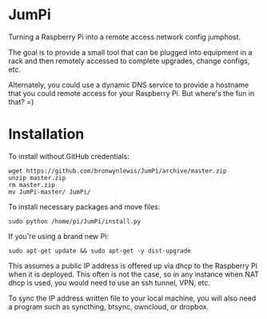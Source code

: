 JumPi
=====

Turning a Raspberry Pi into a remote access network config jumphost.

The goal is to provide a small tool that can be plugged into equipment in a rack and then remotely accessed to complete upgrades, change configs, etc.

Alternately, you could use a dynamic DNS service to provide a hostname that you could remote access for your Raspberry Pi. But where's the fun in that? =)

Installation
=====

To install without GitHub credentials:

	wget https://github.com/bronwynlewis/JumPi/archive/master.zip
	unzip master.zip
	rm master.zip
	mv JumPi-master/ JumPi/

To install necessary packages and move files:

	sudo python /home/pi/JumPi/install.py

If you're using a brand new Pi:

	sudo apt-get update && sudo apt-get -y dist-upgrade

This assumes a public IP address is offered up via dhcp to the Raspberry Pi when it is deployed. This often is not the case, so in any instance when NAT dhcp is used, you would need to use an ssh tunnel, VPN, etc.

To sync the IP address written file to your local machine, you will also need a program such as syncthing, btsync, owncloud, or dropbox.


